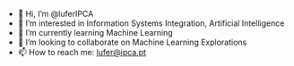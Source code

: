 - 👋 Hi, I’m @luferIPCA
- 👀 I’m interested in Information Systems Integration, Artificial Intelligence
- 🌱 I’m currently learning Machine Learning 
- 💞️ I’m looking to collaborate on Machine Learning Explorations
- 📫 How to reach me: lufer@ipca.pt

<!---
luferIPCA/luferIPCA is a ✨ special ✨ repository because its `README.md` (this file) appears on your GitHub profile.
You can click the Preview link to take a look at your changes.
--->
